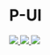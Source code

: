 # P-UI
<a href="https://github.com/vuejs/vue">
    <img src="https://img.shields.io/static/v1?label=vue&message=3.3&color=green"/>
 </a><a href="https://github.com/ElemeFE/element">
    <img src="https://img.shields.io/static/v1?label=TypeScript&message=4&color=green"/> 
</a>
<a href="https://github.com/ElemeFE/element">
    <img src="https://img.shields.io/static/v1?label=Postcss&message=&color=green"/> 
</a>
